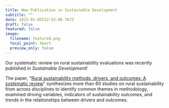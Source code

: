 ```yaml
---
title: New Publication in Sustainable Development
subtitle: ""
date: 2023-01-05T22:53:08.767Z
draft: false
featured: false
image:
  filename: featured.png
  focal_point: Smart
  preview_only: false
---
```

Our systematic review on rural sustainability evaluations was recently published in *Sustainable Development*! 

The paper, "[](https://doi.org/10.1088/1748-9326/ac7e5f)[Rural sustainability methods, drivers, and outcomes: A systematic review](https://doi.org/10.1002/sd.2471)" synthesizes more than 60 studies on rural sustainability from across disciplines to identify common themes in methodology, examined driving variables, indicators of sustainability outcomes, and trends in the relationships between drivers and outcomes.
